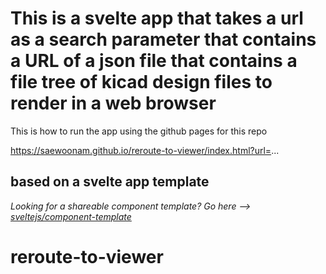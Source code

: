 #  This is a svelte app that takes a url as a search parameter that contains a URL of a json file that contains a file tree of kicad design files to render in a web browser

This is how to run the app using the github pages for this repo

https://saewoonam.github.io/reroute-to-viewer/index.html?url=...


## based on a svelte app template
*Looking for a shareable component template? Go here --> [sveltejs/component-template](https://github.com/sveltejs/component-template)*


# reroute-to-viewer
